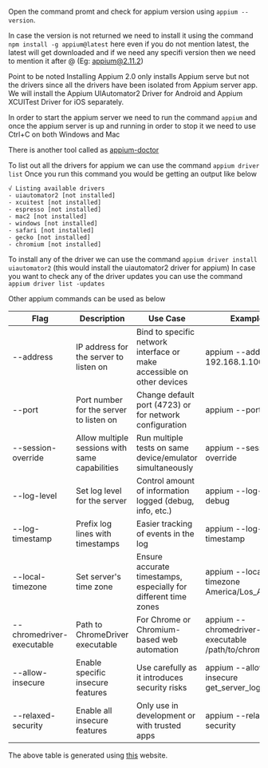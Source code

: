 Open the command promt and check for appium version using `appium --version`.

In case the version is not returned we need to install it using the command `npm install -g appium@latest` here even if you do not mention latest, the latest will get downloaded and if we need any specifi version then we need to mention it after @ (Eg: appium@2.11.2)

Point to be noted Installing Appium 2.0 only installs Appium serve but not the drivers since all the drivers have been isolated from Appium server app. We will install the Appium UIAutomator2 Driver for Android and Appium XCUITest Driver for iOS separately.

In order to start the appium server we need to run the command `appium`
and once the appium server is up and running in order to stop it we need to use Ctrl+C on both Windows and Mac

There is another tool called as [appium-doctor](/src/setup/APPIUM_DOCTOR_SETUP.MD)

To list out all the drivers for appium we can use the command `appium driver list` Once you run this command you would be getting an output like below

```
√ Listing available drivers
- uiautomator2 [not installed]
- xcuitest [not installed]
- espresso [not installed]
- mac2 [not installed]
- windows [not installed]
- safari [not installed]
- gecko [not installed]
- chromium [not installed]
```

To install any of the driver we can use the command `appium driver install uiautomator2` (this would install the uiautomator2 driver for appium)
In case you want to check any of the driver updates you can use the command `appium driver list -updates`

Other appium commands can be used as below

| Flag                      | Description                                    | Use Case                                                               | Example                                                |
|---------------------------|------------------------------------------------|------------------------------------------------------------------------|--------------------------------------------------------|
| --address                 | IP address for the server to listen on         | Bind to specific network interface or make accessible on other devices | appium --address 192.168.1.100                         |
| --port                    | Port number for the server to listen on        | Change default port (4723) or for network configuration                | appium --port 4724                                     |
| --session-override        | Allow multiple sessions with same capabilities | Run multiple tests on same device/emulator simultaneously              | appium --session-override                              |
| --log-level               | Set log level for the server                   | Control amount of information logged (debug, info, etc.)               | appium --log-level debug                               |
| --log-timestamp           | Prefix log lines with timestamps               | Easier tracking of events in the log                                   | appium --log-timestamp                                 |
| --local-timezone          | Set server's time zone                         | Ensure accurate timestamps, especially for different time zones        | appium --local-timezone America/Los_Angeles            |
| --chromedriver-executable | Path to ChromeDriver executable                | For Chrome or Chromium-based web automation                            | appium --chromedriver-executable /path/to/chromedriver |
| --allow-insecure          | Enable specific insecure features              | Use carefully as it introduces security risks                          | appium --allow-insecure get_server_logs                |
| --relaxed-security        | Enable all insecure features                   | Only use in development or with trusted apps                           | appium --relaxed-security                              |

The above table is generated using [this](https://www.tablesgenerator.com/markdown_tables#) website.